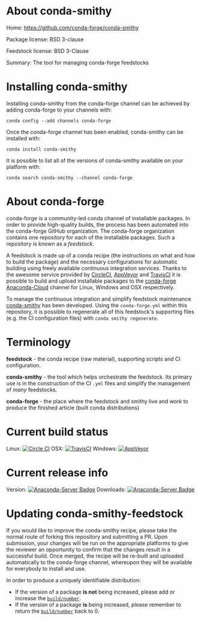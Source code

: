 About conda-smithy
==================

Home: https://github.com/conda-forge/conda-smithy

Package license: BSD 3-clause

Feedstock license: BSD 3-Clause

Summary: The tool for managing conda-forge feedstocks



Installing conda-smithy
=======================

Installing conda-smithy from the conda-forge channel can be achieved by adding conda-forge to your channels with:

```
conda config --add channels conda-forge
```

Once the conda-forge channel has been enabled, conda-smithy can be installed with:

```
conda install conda-smithy
```

It is possible to list all of the versions of conda-smithy available on your platform with:

```
conda search conda-smithy --channel conda-forge
```


About conda-forge
=================

conda-forge is a community-led conda channel of installable packages.
In order to provide high-quality builds, the process has been automated into the
conda-forge GitHub organization. The conda-forge organization contains one repository 
for each of the installable packages. Such a repository is known as a *feedstock*.

A feedstock is made up of a conda recipe (the instructions on what and how to build
the package) and the necessary configurations for automatic building using freely
available continuous integration services. Thanks to the awesome service provided by
[CircleCI](https://circleci.com/), [AppVeyor](http://www.appveyor.com/)
and [TravisCI](https://travis-ci.org/) it is possible to build and upload installable
packages to the [conda-forge](https://anaconda.org/conda-forge)
[Anaconda-Cloud](http://docs.anaconda.org/) channel for Linux, Windows and OSX respectively.

To manage the continuous integration and simplify feedstock maintenance
[conda-smithy](http://github.com/conda-forge/conda-smithy) has been developed.
Using the ``conda-forge.yml`` within this repository, it is possible to regenerate all of
this feedstock's supporting files (e.g. the CI configuration files) with ``conda smithy regenerate``.


Terminology
===========

**feedstock** - the conda recipe (raw material), supporting scripts and CI configuration.

**conda-smithy** - the tool which helps orchestrate the feedstock.
                   Its primary use is in the construction of the CI ``.yml`` files
                   and simplify the management of *many* feedstocks.

**conda-forge** - the place where the feedstock and smithy live and work to
                  produce the finished article (built conda distributions)

Current build status
====================
Linux: [![Circle CI](https://circleci.com/gh/conda-forge/conda-smithy-feedstock.svg?style=svg)](https://circleci.com/gh/conda-forge/conda-smithy-feedstock)
OSX: [![TravisCI](https://travis-ci.org/conda-forge/conda-smithy-feedstock.svg?branch=master)](https://travis-ci.org/conda-forge/conda-smithy-feedstock) 
Windows: [![AppVeyor](https://ci.appveyor.com/api/projects/status/github/conda-forge/conda-smithy-feedstock?svg=True)](https://ci.appveyor.com/project/conda-forge/conda-smithy-feedstock/branch/master)

Current release info
====================
Version: [![Anaconda-Server Badge](https://anaconda.org/conda-forge/conda-smithy/badges/version.svg)](https://anaconda.org/conda-forge/conda-smithy)
Downloads: [![Anaconda-Server Badge](https://anaconda.org/conda-forge/conda-smithy/badges/downloads.svg)](https://anaconda.org/conda-forge/conda-smithy)


Updating conda-smithy-feedstock
===============================

If you would like to improve the conda-smithy recipe, please take the normal
route of forking this repository and submitting a PR. Upon submission, your changes will
be run on the appropriate platforms to give the reviewer an opportunity to confirm that the
changes result in a successful build. Once merged, the recipe will be re-built and uploaded
automatically to the conda-forge channel, whereupon they will be available for everybody to
install and use.

In order to produce a uniquely identifiable distribution:
 * If the version of a package **is not** being increased, please add or increase
   the [``build/number``](http://conda.pydata.org/docs/building/meta-yaml.html#build-number-and-string). 
 * If the version of a package **is** being increased, please remember to return
   the [``build/number``](http://conda.pydata.org/docs/building/meta-yaml.html#build-number-and-string)
   back to 0.
